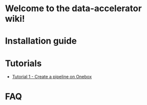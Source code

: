 # Welcome to the data-accelerator wiki!

# Installation guide

# Tutorials

- [Tutorial 1 - Create a pipeline on Onebox](./tutorials/tutorial1.md)

# FAQ

